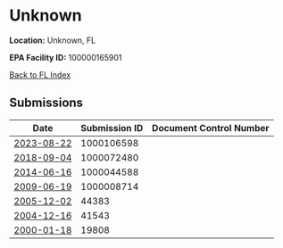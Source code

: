 # Unknown

**Location:** Unknown, FL

**EPA Facility ID:** 100000165901

[Back to FL Index](../../index.md)

## Submissions

| Date | Submission ID | Document Control Number |
|------|--------------|-------------------------|
| [2023-08-22](submissions/1000106598.md) | 1000106598 |  |
| [2018-09-04](submissions/1000072480.md) | 1000072480 |  |
| [2014-06-16](submissions/1000044588.md) | 1000044588 |  |
| [2009-06-19](submissions/1000008714.md) | 1000008714 |  |
| [2005-12-02](submissions/44383.md) | 44383 |  |
| [2004-12-16](submissions/41543.md) | 41543 |  |
| [2000-01-18](submissions/19808.md) | 19808 |  |
